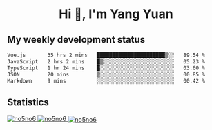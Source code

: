 <h1 align="center">Hi 👋, I'm Yang Yuan</h1>


## My weekly development status
<!--START_SECTION:waka-->

```txt
Vue.js       35 hrs 2 mins   ██████████████████████▒░░   89.54 %
JavaScript   2 hrs 2 mins    █▒░░░░░░░░░░░░░░░░░░░░░░░   05.23 %
TypeScript   1 hr 24 mins    █░░░░░░░░░░░░░░░░░░░░░░░░   03.60 %
JSON         20 mins         ▒░░░░░░░░░░░░░░░░░░░░░░░░   00.85 %
Markdown     9 mins          ░░░░░░░░░░░░░░░░░░░░░░░░░   00.42 %
```

<!--END_SECTION:waka-->

## Statistics
<a href="https://github.com/anuraghazra/github-readme-stats">
  <img src="https://github-readme-stats.vercel.app/api/top-langs/?username=no5no6&theme=dracula" alt="no5no6">
</a>
<a href="https://github.com/anuraghazra/github-readme-stats">
  <img src="https://github-readme-stats.vercel.app/api?username=no5no6&show_icons=true&theme=dracula&line_height=40" alt="no5no6">
</a>
<a href="https://github.com/anuraghazra/github-readme-stats">
  <img align="center" src="https://github-readme-streak-stats.herokuapp.com/?user=no5no6&theme=dracula" alt="no5no6" />
</a>